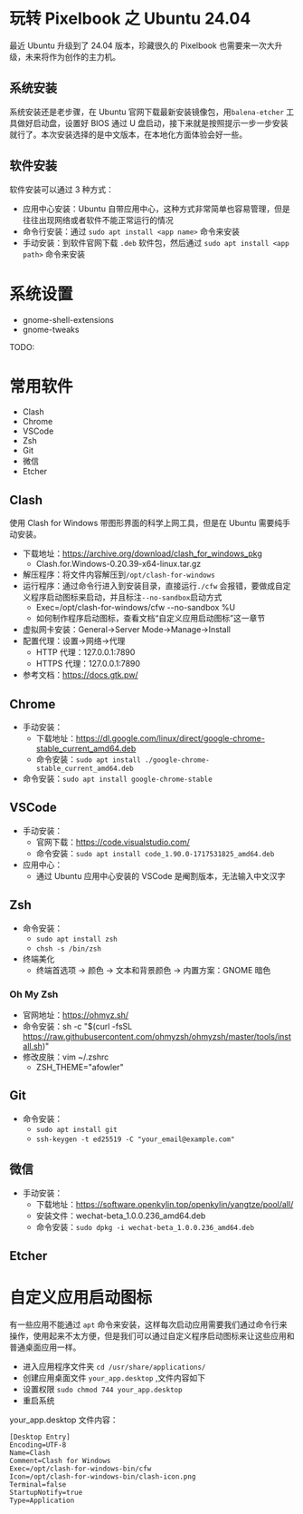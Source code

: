 # 玩转 Pixelbook 之 Ubuntu 24.04

最近 Ubuntu 升级到了 24.04 版本，珍藏很久的 Pixelbook 也需要来一次大升级，未来将作为创作的主力机。



## 系统安装

系统安装还是老步骤，在 Ubuntu 官网下载最新安装镜像包，用`balena-etcher` 工具做好启动盘，设置好 BIOS 通过 U 盘启动，接下来就是按照提示一步一步安装就行了。本次安装选择的是中文版本，在本地化方面体验会好一些。



## 软件安装

软件安装可以通过 3 种方式：

* 应用中心安装：Ubuntu 自带应用中心，这种方式非常简单也容易管理，但是往往出现网络或者软件不能正常运行的情况
* 命令行安装：通过 `sudo apt install <app name>` 命令来安装
* 手动安装：到软件官网下载 `.deb` 软件包，然后通过 `sudo apt install <app path>` 命令来安装


# 系统设置

* gnome-shell-extensions
* gnome-tweaks

TODO:


# 常用软件

* Clash
* Chrome
* VSCode
* Zsh
* Git
* 微信
* Etcher


## Clash
使用 Clash for Windows 带图形界面的科学上网工具，但是在 Ubuntu 需要纯手动安装。

* 下载地址：<https://archive.org/download/clash_for_windows_pkg>
  * Clash.for.Windows-0.20.39-x64-linux.tar.gz
* 解压程序：将文件内容解压到`/opt/clash-for-windows`
* 运行程序：通过命令行进入到安装目录，直接运行`./cfw` 会报错，要做成自定义程序启动图标来启动，并且标注`--no-sandbox`启动方式
  * Exec=/opt/clash-for-windows/cfw --no-sandbox %U
  * 如何制作程序启动图标，查看文档“自定义应用启动图标”这一章节
* 虚拟网卡安装：General->Server Mode->Manage->Install
* 配置代理：设置->网络->代理
  * HTTP  代理：127.0.0.1:7890
  * HTTPS 代理：127.0.0.1:7890
* 参考文档：https://docs.gtk.pw/

## Chrome

* 手动安装：
  * 下载地址：https://dl.google.com/linux/direct/google-chrome-stable_current_amd64.deb
  * 命令安装：`sudo apt install ./google-chrome-stable_current_amd64.deb`
* 命令安装：`sudo apt install google-chrome-stable`

## VSCode

* 手动安装：
  * 官网下载：<https://code.visualstudio.com/>
  * 命令安装：`sudo apt install code_1.90.0-1717531825_amd64.deb`
* 应用中心：
  * 通过 Ubuntu 应用中心安装的 VSCode 是阉割版本，无法输入中文汉字

## Zsh

* 命令安装：
  * `sudo apt install zsh`
  * `chsh -s /bin/zsh`
* 终端美化
  * 终端首选项 -> 颜色 -> 文本和背景颜色 -> 内置方案：GNOME 暗色

### Oh My Zsh

* 官网地址：https://ohmyz.sh/
* 命令安装：sh -c "$(curl -fsSL https://raw.githubusercontent.com/ohmyzsh/ohmyzsh/master/tools/install.sh)"
* 修改皮肤：vim ~/.zshrc
  * ZSH_THEME="afowler"

## Git

* 命令安装：
  * `sudo apt install git`
  * `ssh-keygen -t ed25519 -C "your_email@example.com"`

## 微信

* 手动安装：
  * 下载地址：https://software.openkylin.top/openkylin/yangtze/pool/all/
  * 安装文件：wechat-beta_1.0.0.236_amd64.deb
  * 命令安装：`sudo dpkg -i wechat-beta_1.0.0.236_amd64.deb`

## Etcher


# 自定义应用启动图标

有一些应用不能通过 `apt` 命令来安装，这样每次启动应用需要我们通过命令行来操作，使用起来不太方便，但是我们可以通过自定义程序启动图标来让这些应用和普通桌面应用一样。

* 进入应用程序文件夹 `cd /usr/share/applications/`
* 创建应用桌面文件 `your_app.desktop` ,文件内容如下
* 设置权限 `sudo chmod 744 your_app.desktop`
* 重启系统

your_app.desktop 文件内容：

```text
[Desktop Entry]
Encoding=UTF-8
Name=Clash
Comment=Clash for Windows
Exec=/opt/clash-for-windows-bin/cfw 
Icon=/opt/clash-for-windows-bin/clash-icon.png
Terminal=false
StartupNotify=true
Type=Application
```
